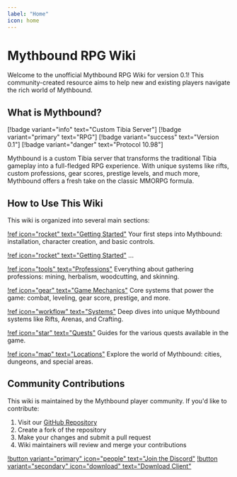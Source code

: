 ```yaml
---
label: "Home"
icon: home
---
```


# Mythbound RPG Wiki

<!-- ![Mythbound RPG Banner](static/images/banner.png) -->

Welcome to the unofficial Mythbound RPG Wiki for version 0.1! This community-created resource aims to help new and existing players navigate the rich world of Mythbound.

## What is Mythbound?

[!badge variant="info" text="Custom Tibia Server"] [!badge variant="primary" text="RPG"] [!badge variant="success" text="Version 0.1"] [!badge variant="danger" text="Protocol 10.98"]

Mythbound is a custom Tibia server that transforms the traditional Tibia gameplay into a full-fledged RPG experience. With unique systems like rifts, custom professions, gear scores, prestige levels, and much more, Mythbound offers a fresh take on the classic MMORPG formula.

## How to Use This Wiki

This wiki is organized into several main sections:

[!ref icon="rocket" text="Getting Started"](01-getting-started/index.md)
Your first steps into Mythbound: installation, character creation, and basic controls.

[!ref icon="rocket" text="Getting Started"](02-mythbound-lore/index.md)
...

[!ref icon="tools" text="Professions"](03-professions/index.md)
Everything about gathering professions: mining, herbalism, woodcutting, and skinning.

[!ref icon="gear" text="Game Mechanics"](04-progression/index.md)
Core systems that power the game: combat, leveling, gear score, prestige, and more.

[!ref icon="workflow" text="Systems"](05-features/index.md)
Deep dives into unique Mythbound systems like Rifts, Arenas, and Crafting.

[!ref icon="star" text="Quests"](06-quests/index.md)
Guides for the various quests available in the game.

[!ref icon="map" text="Locations"](07-regions/index.md)
Explore the world of Mythbound: cities, dungeons, and special areas.

## Community Contributions

This wiki is maintained by the Mythbound player community. If you'd like to contribute:

1. Visit our [GitHub Repository](https://github.com/tibia-oce/tibia-oce.github.io)
2. Create a fork of the repository
3. Make your changes and submit a pull request
4. Wiki maintainers will review and merge your contributions

[!button variant="primary" icon="people" text="Join the Discord"](https://discord.gg/TT2ebFwEyE)
[!button variant="secondary" icon="download" text="Download Client"](https://discord.gg/TT2ebFwEyE)
